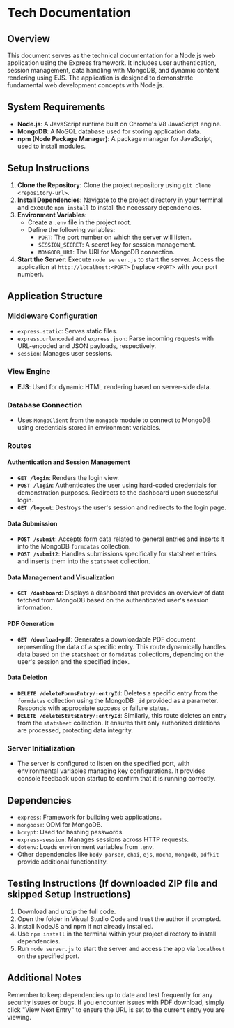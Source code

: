 # Tech Documentation

## Overview

This document serves as the technical documentation for a Node.js web application using the Express framework. It includes user authentication, session management, data handling with MongoDB, and dynamic content rendering using EJS. The application is designed to demonstrate fundamental web development concepts with Node.js.

## System Requirements

- **Node.js**: A JavaScript runtime built on Chrome's V8 JavaScript engine.
- **MongoDB**: A NoSQL database used for storing application data.
- **npm (Node Package Manager)**: A package manager for JavaScript, used to install modules.

## Setup Instructions

1. **Clone the Repository**: Clone the project repository using `git clone <repository-url>`.
2. **Install Dependencies**: Navigate to the project directory in your terminal and execute `npm install` to install the necessary dependencies.
3. **Environment Variables**:
   - Create a `.env` file in the project root.
   - Define the following variables:
     - `PORT`: The port number on which the server will listen.
     - `SESSION_SECRET`: A secret key for session management.
     - `MONGODB_URI`: The URI for MongoDB connection.
4. **Start the Server**: Execute `node server.js` to start the server. Access the application at `http://localhost:<PORT>` (replace `<PORT>` with your port number).

## Application Structure

### Middleware Configuration

- `express.static`: Serves static files.
- `express.urlencoded` and `express.json`: Parse incoming requests with URL-encoded and JSON payloads, respectively.
- `session`: Manages user sessions.

### View Engine

- **EJS**: Used for dynamic HTML rendering based on server-side data.

### Database Connection

- Uses `MongoClient` from the `mongodb` module to connect to MongoDB using credentials stored in environment variables.

### Routes

#### Authentication and Session Management

- **`GET /login`**: Renders the login view.
- **`POST /login`**: Authenticates the user using hard-coded credentials for demonstration purposes. Redirects to the dashboard upon successful login.
- **`GET /logout`**: Destroys the user's session and redirects to the login page.

#### Data Submission

- **`POST /submit`**: Accepts form data related to general entries and inserts it into the MongoDB `formdatas` collection.
- **`POST /submit2`**: Handles submissions specifically for statsheet entries and inserts them into the `statsheet` collection.

#### Data Management and Visualization

- **`GET /dashboard`**: Displays a dashboard that provides an overview of data fetched from MongoDB based on the authenticated user's session information.

#### PDF Generation

- **`GET /download-pdf`**: Generates a downloadable PDF document representing the data of a specific entry. This route dynamically handles data based on the `statsheet` or `formdatas` collections, depending on the user's session and the specified index.

#### Data Deletion

- **`DELETE /deleteFormsEntry/:entryId`**: Deletes a specific entry from the `formdatas` collection using the MongoDB `_id` provided as a parameter. Responds with appropriate success or failure status.
- **`DELETE /deleteStatsEntry/:entryId`**: Similarly, this route deletes an entry from the `statsheet` collection. It ensures that only authorized deletions are processed, protecting data integrity.

### Server Initialization

- The server is configured to listen on the specified port, with environmental variables managing key configurations. It provides console feedback upon startup to confirm that it is running correctly.

## Dependencies

- `express`: Framework for building web applications.
- `mongoose`: ODM for MongoDB.
- `bcrypt`: Used for hashing passwords.
- `express-session`: Manages sessions across HTTP requests.
- `dotenv`: Loads environment variables from `.env`.
- Other dependencies like `body-parser`, `chai`, `ejs`, `mocha`, `mongodb`, `pdfkit` provide additional functionality.

## Testing Instructions (If downloaded ZIP file and skipped Setup Instructions)

1. Download and unzip the full code.
2. Open the folder in Visual Studio Code and trust the author if prompted.
3. Install NodeJS and npm if not already installed.
4. Use `npm install` in the terminal within your project directory to install dependencies.
5. Run `node server.js` to start the server and access the app via `localhost` on the specified port.

## Additional Notes

Remember to keep dependencies up to date and test frequently for any security issues or bugs.
If you encounter issues with PDF download, simply click "View Next Entry" to ensure the URL is set to the current entry you are viewing.
